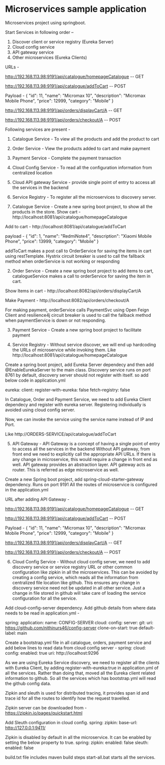 # Microservices sample application

Microservices project using springboot.

Start Services in following order – 
1.	Discover client or service registry (Eureka Server)
2.	Cloud config service
3.	API gateway service
4.	Other microservices (Eureka Clients)

URLs - 

http://192.168.113.98:9191/api/catalogue/homepageCatalogue -- GET

http://192.168.113.98:9191/api/catalogue/addToCart -- POST


Payload - 
{
      "id": 11,
      "name": "Micromax 10",
      "description": "Micromax Mobile Phone",
      "price": 12999,
      "category": "Mobile"
}

http://192.168.113.98:9191/api/orders/displayCart/A -- GET

http://192.168.113.98:9191/api/orders/checkout/A -- POST


Following services are present -
1. Catalogue Service - To view all the products and add the product to cart
2. Order Service - View the products added to cart and make payment
3. Payment Service - Complete the payment transaction
4. Cloud Config Service - To read all the configuration information from centralized location
5. Cloud API gateway Service - provide single point of entry to access all the services in the backend
6. Service Registry - To register all the microservices to discovery server.



1. Catalogue Service - Create a new spring boot project, to show all the products in the store.
Show cart - http://localhost:8081/api/catalogue/homepageCatalogue

Add to cart - http://localhost:8081/api/catalogue/addToCart

payload - 
{
      "id": 1,
      "name": "RedmiNote4",
      "description": "Xiaomi Mobile Phone",
      "price": 13999,
      "category": "Mobile"
}

addToCart makes a post call to OrderService for saving the items in cart using restTemplate.
Hystrix circuit breaker is used to call the fallback method when orderService is not working or responding

2. Order Service - Create a new spring boot project to add items to cart, catalogueService makes a call to orderService for saving the item in cart.

Show Items in cart - http://localhost:8082/api/orders/displayCart/A

Make Payment - http://localhost:8082/api/orders/checkout/A

For making payment, orderService calls PaymentSvc using Open Feign Client and resilience4j circuit breaker is used to call the fallback method when paymentService is down or not responding.

3. Payment Service - Create a new spring boot project to facilitate payment

4. Service Registry - 
Without service discover, we will end up hardcoding the URLs of microservice while invoking them.
Like http://localhost:8081/api/catalogue/homepageCatalogue

Create a spring boot project, add Eureka Server dependecy and then add @EnableEurekaServer to the main class.
Discovery service runs on port 8761 by default, discovery server should not register with itself. so add below code in application.yml

eureka:
  client:
    register-with-eureka: false
    fetch-registry: false

In Catalogue, Order and Payment Service, we need to add Eureka Client dependecy and register with eureka server. Registering individually is avoided using cloud config server.

Now, we can invoke the service using the service name instead of IP and Port. 

Like http://ORDERS-SERVICE/api/catalogue/addToCart

5. API Gateway - 
API Gateway is a concept of having a single point of entry to access all the services in the backend
Without API gateway, from front end we need to explicitly call the appropriate API URLs. If there is any change in microservice, this would require a change in front end as well. 
API gateway provides an abstraction layer. API gateway acts as router. This is referred as edge microservice as well.

Create a new Spring boot project, add spring-cloud-starter-gateway dependency. Runs on port 9191
All the routes of microservice is configured in the application.yml

URL after adding API Gateway - 

http://192.168.113.98:9191/api/catalogue/homepageCatalogue -- GET

http://192.168.113.98:9191/api/catalogue/addToCart -- POST

Payload - 
{
      "id": 11,
      "name": "Micromax 10",
      "description": "Micromax Mobile Phone",
      "price": 12999,
      "category": "Mobile"
}

http://192.168.113.98:9191/api/orders/displayCart/A -- GET

http://192.168.113.98:9191/api/orders/checkout/A -- POST


6. Cloud Config Service - 
Without cloud config server, we need to add discovery service or service registry URL or other common configuration like zipkin in all the microservices. This can be avoided by creating a config service, which reads all the information from centralized file location like github. This ensures any change in discovery service need not be updated in all other service. Just a change in file stored in github will take care of loading the service configuration for all the service.

Add cloud-config-server dependency.
Add github details from where data needs to be read in application.yml -

spring:
  application:
    name: CONFIG-SERVER
  cloud:
    config:
      server:
        git:
          uri: https://github.com/nithinurs46/config-server
          clone-on-start: true
        default-label: main


Create a bootstrap.yml file in all catalogue, orders, payment service and add below lines to read data from cloud config server -
spring:
  cloud:
    config:
      enabled: true
      uri: http://localhost:9296
	  

As we are using Eureka Service discovery, we need to register all the clients with Eureka Client, by adding register-with-eureka:true in application.yml of all the services.
Rather than doing that, moved all the Eureka client related information to github. So all the services which has bootstrap.yml will read the github config data.


Zipkin and sleuth is used for distributed tracing, it provides span id and trace id for all the routes to identify how the request travelled.

Zipkin server can be downloaded from - https://zipkin.io/pages/quickstart.html

Add Sleuth configuration in cloud config.
spring:
  zipkin:
    base-url: http://127.0.0.1:9411/

Zipkin is disabled by default in all the microservice. It can be enabled by setting the below property to true.
spring:
  zipkin:
    enabled: false
  sleuth:
    enabled: false	


build.txt file includes maven build steps
start-all.bat starts all the services. 
	 
